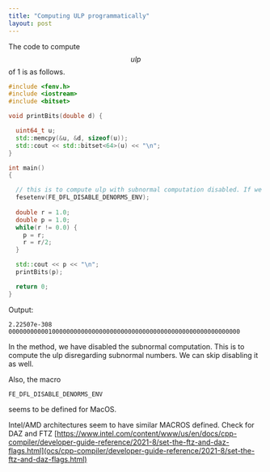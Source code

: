 ```yaml
---
title: "Computing ULP programmatically"
layout: post
---
```



The code to compute $$ulp$$ of 1 is as follows. 

```cpp
#include <fenv.h>
#include <iostream>
#include <bitset>

void printBits(double d) {

  uint64_t u;
  std::memcpy(&u, &d, sizeof(u));
  std::cout << std::bitset<64>(u) << "\n";
}

int main()
{

  // this is to compute ulp with subnormal computation disabled. If we want to get the ulp with subnormal enabled, we comment out this line.
  fesetenv(FE_DFL_DISABLE_DENORMS_ENV);
 
  double r = 1.0;
  double p = 1.0;
  while(r != 0.0) {
    p = r;
    r = r/2;
  }

  std::cout << p << "\n";
  printBits(p);

  return 0;
}
```


Output:

```
2.22507e-308
0000000000010000000000000000000000000000000000000000000000000000
```


In the method, we have disabled the subnormal computation. This is to compute the ulp disregarding subnormal numbers. We can skip disabling it as well.

Also, the macro
```
FE_DFL_DISABLE_DENORMS_ENV
```
seems to be defined for MacOS.

Intel/AMD architectures seem to have similar MACROS defined. Check for DAZ and FTZ [https://www.intel.com/content/www/us/en/docs/cpp-compiler/developer-guide-reference/2021-8/set-the-ftz-and-daz-flags.html](ocs/cpp-compiler/developer-guide-reference/2021-8/set-the-ftz-and-daz-flags.html)

